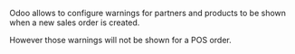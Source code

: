 Odoo allows to configure warnings for partners and products to be shown when a new sales order is created.

However those warnings will not be shown for a POS order.
